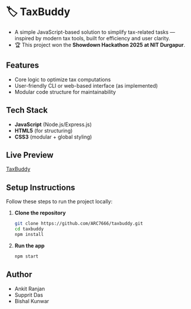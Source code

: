 # 🏷️ TaxBuddy

- A simple JavaScript-based solution to simplify tax-related tasks — inspired by modern tax tools, built for efficiency and user clarity.
- 🏆 This project won the **Showdown Hackathon 2025 at NIT Durgapur**.

## Features
- Core logic to optimize tax computations
- User-friendly CLI or web-based interface (as implemented)
- Modular code structure for maintainability

## Tech Stack
 
- **JavaScript** (Node.js/Express.js) 
- **HTML5** (for structuring)
- **CSS3** (modular + global styling)
  
## Live Preview
[TaxBuddy](https://taxbuddy-uwab.onrender.com/)

## Setup Instructions

Follow these steps to run the project locally:

1. **Clone the repository**
   ```bash
   git clone https://github.com/ARC7666/taxbuddy.git
   cd taxbuddy
   npm install

3.  **Run the app**
    ```bash
    npm start

## Author
- Ankit Ranjan    
- Supprit Das
- Bishal Kunwar  

